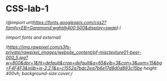 # CSS-lab-1
/*@import url(https://fonts.googleapis.com/css2?family=EB+Garamond:wght@400;500&display=swap):*/


/*import fonts and external*/

/*https://img.rawpixel.com/s3fs-private/rawpixel_images/website_content/pf-misctexture01-beer-000_5.jpg?w=800&dpr=1&fit=default&crop=default&q=65&vib=3&con=3&usm=15&bg=F4F4F3&ixlib=js-2.2.1&s=c1552a7bdc2ea7b6e17d8d0d893c15be
height: 400vh;
    background-size:cover;*/